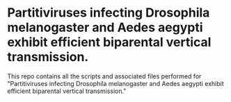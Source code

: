 # Partitiviruses infecting Drosophila melanogaster and Aedes aegypti exhibit efficient biparental vertical transmission.
This repo contains all the scripts and associated files performed for "Partitiviruses infecting Drosophila melanogaster and Aedes aegypti exhibit efficient biparental vertical transmission."
